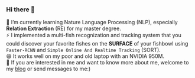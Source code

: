 ### Hi there 👋
🌱 I’m currently learning Nature Language Processing (NLP), especially **Relation Extraction** (RE) for my master degree.  
⚡ I implemented a multi-fish recognization and tracking system that you could discover your favorite fishes on the **SURFACE** of your fishbowl using `Faster-RCNN` and `Simple Online And Realtime Tracking` (SORT).  
😄 It works well on my poor and old laptop with an NVIDIA 950M.   
💬 If you are interested in me and want to know more about me, welcome to my [blog](http://czqmike-server.cn/) or send messages to me:)
<!--
**czqmike/czqmike** is a ✨ _special_ ✨ repository because its `README.md` (this file) appears on your GitHub profile.

Here are some ideas to get you started:

- 🔭 I’m currently working on ...
- 🌱 I’m currently learning ...
- 👯 I’m looking to collaborate on ...
- 🤔 I’m looking for help with ...
- 💬 Ask me about ...
- 📫 How to reach me: ...
- 😄 Pronouns: ...
- ⚡ Fun fact: ...
-->

